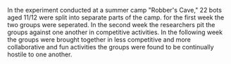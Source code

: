 In the experiment conducted at a summer camp "Robber's Cave," 22 bots aged 11/12 were split into separate parts of the camp. for the first week the two groups were seperated. In the second week the researchers pit the groups against one another in competitive activities. In the following week the groups were brought together in less competitive and more collaborative and fun activities the groups were found to be continually hostile to one another. 